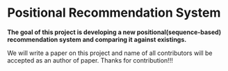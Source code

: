 # Positional Recommendation System

**The goal of this project is developing a new positional(sequence-based) recommendation system and comparing it against existings.**

We will write a paper on this project and name of all contributors will be accepted as an author of paper.
Thanks for contribution!!!

